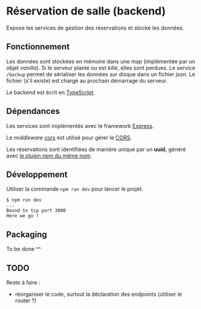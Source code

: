 
# Réservation de salle (backend)

Expose les services de gestion des réservations et stocke les données.

## Fonctionnement

Les données sont stockées en mémoire dans une map (implémentée par un objet _vanilla_). Si le serveur plante ou est _killé_, elles sont perdues. Le service `/backup` permet de sérialiser les données sur disque dans un fichier json. Le fichier (s'il existe) est chargé au prochain démarrage du serveur.

Le backend est écrit en [TypeScript](https://www.typescriptlang.org).

## Dépendances

Les services sont implémentés avec le framework [Express](https://expressjs.com).

Le _middleware_ [cors](https://www.npmjs.com/package/cors) est utilisé pour gérer le [CORS](https://developer.mozilla.org/fr/docs/Web/HTTP/CORS).

Les réservations sont identifiées de manière unique par un **uuid**, généré avec [le plugin npm du même nom](https://www.npmjs.com/package/uuid).

## Développement 

Utiliser la commande `npm run dev` pour lancer le projet.

```
$ npm run dev
...
Bound to tcp port 3000
Here we go !
```

## Packaging

To be done ^^

## TODO

Reste à faire :
- réorganiser le code, surtout la déclaration des endpoints (utiliser le router ?)